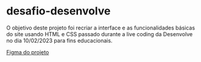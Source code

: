 # desafio-desenvolve
O objetivo deste projeto foi recriar a interface e as funcionalidades básicas do site usando HTML e CSS passado durante a live coding da Desenvolve no dia 10/02/2023 para fins educacionais.

<a href="https://www.figma.com/file/dnb2Q3jLPC5sTk7ca4XvY7/Design-Trilhas-%7C-Desenvolve-2023?type=design&node-id=0-1"> Figma do projeto </a>

